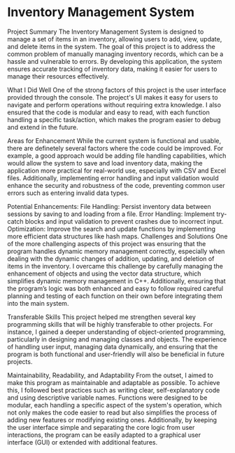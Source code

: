 # Inventory Management System
Project Summary
The Inventory Management System is designed to manage a set of items in an inventory, allowing users to add, view, update, and delete items in the system. The goal of this project is to address the common problem of manually managing inventory records, which can be a hassle and vulnerable to errors. By developing this application, the system ensures accurate tracking of inventory data, making it easier for users to manage their resources effectively.

What I Did Well
One of the strong factors of this project is the user interface provided through the console. The project's UI makes it easy for users to navigate and perform operations without requiring extra knowledge. I also ensured that the code is modular and easy to read, with each function handling a specific task/action, which makes the program easier to debug and extend in the future.

Areas for Enhancement
While the current system is functional and usable, there are definetely several factors where the code could be improved. For example, a good approach would be adding file handling capabilities, which would allow the system to save and load inventory data, making the application more practical for real-world use, especially with CSV and Excel files. Additionally, implementing error handling and input validation would enhance the security and robustness of the code, preventing common user errors such as entering invalid data types.

Potential Enhancements:
File Handling: Persist inventory data between sessions by saving to and loading from a file.
Error Handling: Implement try-catch blocks and input validation to prevent crashes due to incorrect input.
Optimization: Improve the search and update functions by implementing more efficient data structures like hash maps.
Challenges and Solutions
One of the more challenging aspects of this project was ensuring that the program handles dynamic memory management correctly, especially when dealing with the dynamic changes of addition, updating, and deletion of items in the inventory. I overcame this challenge by carefully managing the enhancement of objects and using the vector data structure, which simplifies dynamic memory management in C++. Additionally, ensuring that the program’s logic was both enhanced and easy to follow required careful planning and testing of each function on their own before integrating them into the main system.

Transferable Skills
This project helped me strengthen several key programming skills that will be highly transferable to other projects. For instance, I gained a deeper understanding of object-oriented programming, particularly in designing and managing classes and objects. The experience of handling user input, managing data dynamically, and ensuring that the program is both functional and user-friendly will also be beneficial in future projects.

Maintainability, Readability, and Adaptability
From the outset, I aimed to make this program as maintainable and adaptable as possible. To achieve this, I followed best practices such as writing clear, self-explanatory code and using descriptive variable names. Functions were designed to be modular, each handling a specific aspect of the system's operation, which not only makes the code easier to read but also simplifies the process of adding new features or modifying existing ones. Additionally, by keeping the user interface simple and separating the core logic from user interactions, the program can be easily adapted to a graphical user interface (GUI) or extended with additional features.

